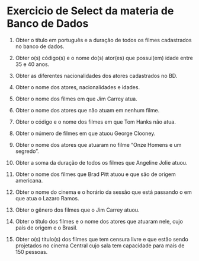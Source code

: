 # Exercicio de Select da materia de Banco de Dados

 

1) Obter o título em português e a duração de todos os filmes cadastrados no banco de dados.

2) Obter o(s) código(s) e o nome do(s) ator(es) que possui(em) idade entre 35 e 40 anos.

3) Obter as diferentes nacionalidades dos atores cadastrados no BD.

4) Obter o nome dos atores, nacionalidades e idades.

5) Obter o nome dos filmes em que Jim Carrey atua.

6) Obter o nome dos atores que não atuam em nenhum filme.

7) Obter o código e o nome dos filmes em que Tom Hanks não atua.

8) Obter o número de filmes em que atuou George Clooney.

9) Obter o nome dos atores que atuaram no filme “Onze Homens e um segredo”.

10) Obter a soma da duração de todos os filmes que Angeline Jolie atuou.

11) Obter o nome dos filmes que Brad Pitt atuou e que são de origem americana.

12) Obter o nome do cinema e o horário da sessão que está passando o em que atua o Lazaro Ramos.

13) Obter o gênero dos filmes que o Jim Carrey atuou.

14) Obter o título dos filmes e o nome dos atores que atuaram nele, cujo país de origem e o Brasil.

15) Obter o(s) titulo(s) dos filmes que tem censura livre e que estão sendo projetados no cinema Central cujo sala tem capacidade para mais de 150 pessoas. 

